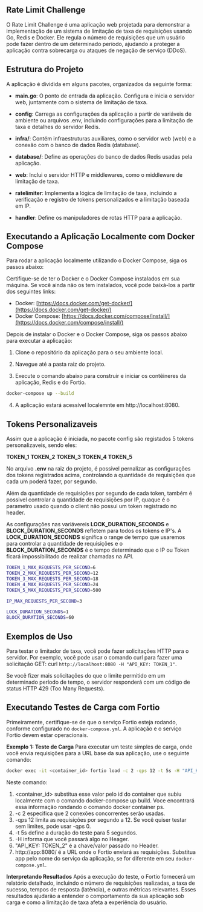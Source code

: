 ## Rate Limit Challenge

O Rate Limit Challenge é uma aplicação web projetada para demonstrar a implementação de um sistema de limitação de taxa de requisições usando Go, Redis e Docker. Ele regula o número de requisições que um usuário pode fazer dentro de um determinado período, ajudando a proteger a aplicação contra sobrecarga ou ataques de negação de serviço (DDoS).

## Estrutura do Projeto

A aplicação é dividida em alguns pacotes, organizados da seguinte forma:

- **main.go**: O ponto de entrada da aplicação. Configura e inicia o servidor web, juntamente com o sistema de limitação de taxa.

- **config**: Carrega as configurações da aplicação a partir de variáveis de ambiente ou arquivos .env, incluindo configurações para a limitação de taxa e detalhes do servidor Redis.

- **infra/**: Contém infraestruturas auxiliares, como o servidor web (web) e a conexão com o banco de dados Redis (database).

- **database/**: Define as operações do banco de dados Redis usadas pela aplicação.

- **web**: Inclui o servidor HTTP e middlewares, como o middleware de limitação de taxa.

- **ratelimiter**: Implementa a lógica de limitação de taxa, incluindo a verificação e registro de tokens personalizados e a limitação baseada em IP.

- **handler**: Define os manipuladores de rotas HTTP para a aplicação.

## Executando a Aplicação Localmente com Docker Compose

Para rodar a aplicação localmente utilizando o Docker Compose, siga os passos abaixo:

Certifique-se de ter o Docker e o Docker Compose instalados em sua máquina. Se você ainda não os tem instalados, você pode baixá-los a partir dos seguintes links:

- Docker: [https://docs.docker.com/get-docker/](https://docs.docker.com/get-docker/)
- Docker Compose: [https://docs.docker.com/compose/install/](https://docs.docker.com/compose/install/)

Depois de instalar o Docker e o Docker Compose, siga os passos abaixo para executar a aplicação:

1. Clone o repositório da aplicação para o seu ambiente local.

2. Navegue até a pasta raiz do projeto.

3. Execute o comando abaixo para construir e iniciar os contêineres da aplicação, Redis e do Fortio.

```bash
docker-compose up --build
```
4. A aplicação estará acessível localemnte em http://localhost:8080.

## Tokens Personalizaveis

Assim que a aplicação é iniciada, no pacote config são registados 5 tokens personalizaveis, sendo eles:

**TOKEN_1**
**TOKEN_2**
**TOKEN_3**
**TOKEN_4**
**TOKEN_5**

No arquivo **.env** na raiz do projeto, é possivel pernalizar as configurações dos tokens registrados acima, controlando a quantidade de requisições que cada um poderá fazer, por segundo.

Além da quantidade de requisições por segundo de cada token, também é possivel controlar a quantidade de requisições por IP, quaque é o parametro usado quando o client não possui um token registrado no header.

As configurações nas variávereis **LOCK_DURATION_SECONDS** e **BLOCK_DURATION_SECONDS** refletem para todos os tokens e IP's. A **LOCK_DURATION_SECONDS** significa o range de tempo que usaremos para controlar a quantidade de requisições e o **BLOCK_DURATION_SECONDS** é o tempo determinado que o IP ou Token ficará impossibilitado de realizar chamadas na API.

```bash
TOKEN_1_MAX_REQUESTS_PER_SECOND=6
TOKEN_2_MAX_REQUESTS_PER_SECOND=12
TOKEN_3_MAX_REQUESTS_PER_SECOND=18
TOKEN_4_MAX_REQUESTS_PER_SECOND=24
TOKEN_5_MAX_REQUESTS_PER_SECOND=500

IP_MAX_REQUESTS_PER_SECOND=3

LOCK_DURATION_SECONDS=1
BLOCK_DURATION_SECONDS=60
```

## Exemplos de Uso
Para testar o limitador de taxa, você pode fazer solicitações HTTP para o servidor. Por exemplo, você pode usar o comando curl para fazer uma solicitação GET: curl `http://localhost:8080 -H "API_KEY: TOKEN_1"`.

Se você fizer mais solicitações do que o limite permitido em um determinado período de tempo, o servidor responderá com um código de status HTTP 429 (Too Many Requests).

## Executando Testes de Carga com Fortio
Primeiramente, certifique-se de que o serviço Fortio esteja rodando, conforme configurado no `docker-compose.yml`. A aplicação e o serviço Fortio devem estar operacionais.

**Exemplo 1: Teste de Carga**
Para executar um teste simples de carga, onde você envia requisições para a URL base da sua aplicação, use o seguinte comando:

```bash
docker exec -it <container_id> fortio load -c 2 -qps 12 -t 5s -H "API_KEY: TOKEN_2" http://app:8080
```

Neste comando:

1. <container_id> substitua esse valor pelo id do container que subiu localmente com o comando docker-compose up build. Voce encontrará essa informação rondando o comando docker container ps.
2. -c 2 especifica que 2 conexões concorrentes serão usadas.
3. -qps 12 limita as requisições por segundo a 12. Se você quiser testar sem limites, pode usar -qps 0.
4. -t 5s define a duração do teste para 5 segundos.
5. -H informa que você passará algo no Heager.
6. "API_KEY: TOKEN_2" é a chave/valor passado no Header.
7. http://app:8080/ é a URL onde o Fortio enviará as requisições. Substitua app pelo nome do serviço da aplicação, se for diferente em seu `docker-compose.yml`.

**Interpretando Resultados**
Após a execução do teste, o Fortio fornecerá um relatório detalhado, incluindo o número de requisições realizadas, a taxa de sucesso, tempos de resposta (latência), e outras métricas relevantes. Esses resultados ajudarão a entender o comportamento da sua aplicação sob carga e como a limitação de taxa afeta a experiência do usuário.

